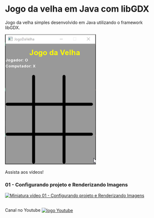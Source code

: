 # Jogo da velha em Java com libGDX
Jogo da velha simples desenvolvido em Java utilizando o framework libGDX.

<img width="300px" src="JogoDaVelha/assets/eclipse_mqdfr84Osz.gif">

Assista aos vídeos!

### 01 - Configurando projeto e Renderizando Imagens
<a href="https://youtu.be/sOrVoWUAqJU"><img width="250px" src="https://img.youtube.com/vi/sOrVoWUAqJU/0.jpg" alt="Miniatura vídeo 01 - Configurando projeto e Renderizando Imagens"></a>

<br/>
Canal no Youtube 
<a href="https://www.youtube.com/@wellinson" target="_blank"><img align="center" alt="logo Youtube" src="https://img.shields.io/badge/YouTube-FF0000?style=for-the-badge&logo=youtube&logoColor=white"></a>

